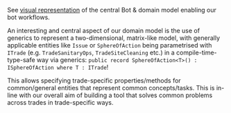See [visual representation](https://github.com/CheckMadeOrga/CheckMade/issues/95#issuecomment-2208211677) of the central Bot &  domain model enabling our bot workflows.

An interesting and central aspect of our domain model is the use of generics to represent a two-dimensional, matrix-like model, with generally applicable entities like `Issue` or `SphereOfAction` being parametrised with `ITrade` (e.g. `TradeSanitaryOps`, `TradeSiteCleaning` etc.) in a compile-time-type-safe way via generics:  `public record SphereOfAction<T>() : ISphereOfAction where T : ITrade`! 

This allows specifying trade-specific properties/methods for common/general entities that represent common concepts/tasks. This is in-line with our overall aim of building a tool that solves common problems across trades in trade-specific ways.
